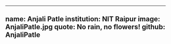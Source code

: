 ---
name: Anjali Patle
institution: NIT Raipur
image: AnjaliPatle.jpg
quote: No rain, no flowers!
github: AnjaliPatle
------
